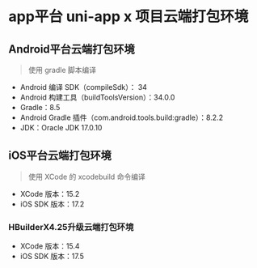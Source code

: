 # app平台 uni-app x 项目云端打包环境  

## Android平台云端打包环境  

> 使用 gradle 脚本编译  

- Android 编译 SDK（compileSdk）： 34  
- Android 构建工具（buildToolsVersion）：34.0.0  
- Gradle：8.5  
- Android Gradle 插件（com.android.tools.build:gradle）：8.2.2  
- JDK：Oracle JDK 17.0.10  

## iOS平台云端打包环境  

> 使用 XCode 的 xcodebuild 命令编译  

- XCode 版本：15.2  
- iOS SDK 版本：17.2  

### HBuilderX4.25升级云端打包环境

- XCode 版本：15.4  
- iOS SDK 版本：17.5  

